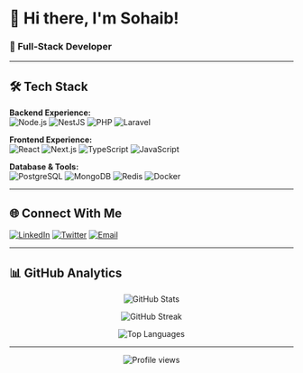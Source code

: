 <!--
**Ksohaib16/ksohaib16** is a ✨ _special_ ✨ repository because its `README.md` (this file) appears on your GitHub profile.

Here are some ideas to get you started:

- 🔭 I’m currently working on ...
- 🌱 I’m currently learning ...
- 👯 I’m looking to collaborate on ...
- 🤔 I’m looking for help with ...
- 💬 Ask me about ...
- 📫 How to reach me: ...
- 😄 Pronouns: ...
- ⚡ Fun fact: ...
-->

# 👋 Hi there, I'm Sohaib!

### 🚀 Full-Stack Developer
---

## 🛠️ Tech Stack

**Backend Experience:**  
![Node.js](https://img.shields.io/badge/Node.js-43853D?style=for-the-badge&logo=node.js&logoColor=white)
![NestJS](https://img.shields.io/badge/NestJS-E0234E?style=for-the-badge&logo=nestjs&logoColor=white)
![PHP](https://img.shields.io/badge/PHP-777BB4?style=for-the-badge&logo=php&logoColor=white)
![Laravel](https://img.shields.io/badge/Laravel-FF2D20?style=for-the-badge&logo=laravel&logoColor=white)

**Frontend Experience:**  
![React](https://img.shields.io/badge/React-20232A?style=for-the-badge&logo=react&logoColor=61DAFB)
![Next.js](https://img.shields.io/badge/Next.js-000000?style=for-the-badge&logo=next.js&logoColor=white)
![TypeScript](https://img.shields.io/badge/TypeScript-007ACC?style=for-the-badge&logo=typescript&logoColor=white)
![JavaScript](https://img.shields.io/badge/JavaScript-F7DF1E?style=for-the-badge&logo=javascript&logoColor=black)

**Database & Tools:**  
![PostgreSQL](https://img.shields.io/badge/PostgreSQL-316192?style=for-the-badge&logo=postgresql&logoColor=white)
![MongoDB](https://img.shields.io/badge/MongoDB-4EA94B?style=for-the-badge&logo=mongodb&logoColor=white)
![Redis](https://img.shields.io/badge/Redis-DC382D?style=for-the-badge&logo=redis&logoColor=white)
![Docker](https://img.shields.io/badge/Docker-2496ED?style=for-the-badge&logo=docker&logoColor=white)

---

## 🌐 Connect With Me

[![LinkedIn](https://img.shields.io/badge/LinkedIn-0077B5?style=for-the-badge&logo=linkedin&logoColor=white)](https://linkedin.com/in/hiajayy)
[![Twitter](https://img.shields.io/badge/Twitter-1DA1F2?style=for-the-badge&logo=twitter&logoColor=white)](https://x.com/hiajayy)
[![Email](https://img.shields.io/badge/Email-D14836?style=for-the-badge&logo=gmail&logoColor=white)](mailto:YoSohaibk@gmail.com)

---

## 📊 GitHub Analytics

<div align="center">

![GitHub Stats](https://github-readme-stats.vercel.app/api?username=ksohaib16&theme=tokyonight&hide_border=true&include_all_commits=true&count_private=true)

![GitHub Streak](https://github-readme-streak-stats.herokuapp.com/?user=ksohaib16&theme=tokyonight&hide_border=true)

![Top Languages](https://github-readme-stats.vercel.app/api/top-langs/?username=ksohaib16&theme=tokyonight&hide_border=true&include_all_commits=true&count_private=true&layout=compact)

</div>

---

<div align="center">
  <img src="https://komarev.com/ghpvc/?username=ksohaib16&label=Profile%20views&color=0e75b6&style=flat" alt="Profile views" />
</div>
